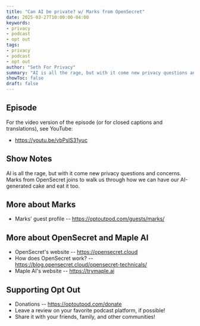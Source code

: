 ```yaml
---
title: "Can AI be private? w/ Marks from OpenSecret"
date: 2025-03-27T10:00:00-04:00
keywords:
- privacy
- podcast
- opt out
tags:
- privacy
- podcast
- opt out
author: "Seth For Privacy"
summary: "AI is all the rage, but with it come new privacy questions and concerns. Marks from OpenSecret joins to walk us through how we can have our AI-generated cake and eat it too."
showToc: false
draft: false
---
```


## Episode

<div id="buzzsprout-player-16869520"></div><script src="https://www.buzzsprout.com/1790481/episodes/16869520-can-ai-be-private-w-marks-from-opensecret.js?container_id=buzzsprout-player-16869520&player=small" type="text/javascript" charset="utf-8"></script>

For the video version of the episode (or for closed captions and translations), see YouTube:

- <https://youtu.be/vbPsIS31yuc>

## Show Notes

AI is all the rage, but with it come new privacy questions and concerns. Marks from OpenSecret joins to walk us through how we can have our AI-generated cake and eat it too.

## More about Marks

- Marks' guest profile -- <https://optoutpod.com/guests/marks/>

## More about OpenSecret and Maple AI

- OpenSecret's website -- <https://opensecret.cloud>
- How does OpenSecret work? -- <https://blog.opensecret.cloud/opensecret-technicals/>
- Maple AI's website -- <https://trymaple.ai>

## Supporting Opt Out

- Donations -- <https://optoutpod.com/donate>
- Leave a review on your favorite podcast platform, if possible!
- Share it with your friends, family, and other communities!
